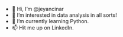 - 👋 Hi, I’m @jeyancinar
- 👀 I’m interested in data analysis in all sorts!
- 🌱 I’m currently learning Python.
- 📫 Hit me up on LinkedIn.

<!---
jeyancinar/jeyancinar is a ✨ special ✨ repository because its `README.md` (this file) appears on your GitHub profile.
You can click the Preview link to take a look at your changes.
--->
